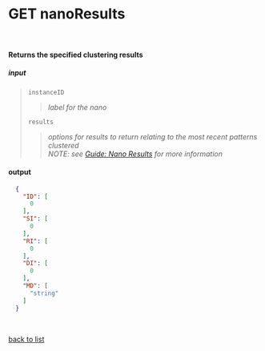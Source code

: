 # **GET nanoResults**
<br/>

#### Returns the specified clustering results
##### input
>`instanceID`
>>*label for the nano*
>
>`results`
>>*options for results to return relating to the most recent patterns clustered*  
>>*NOTE: see [Guide: Nano Results](../Guides/Guide_Nano_Results.md) for more information*

#### output
```json
  {
    "ID": [
      0
    ],
    "SI": [
      0
    ],
    "RI": [
      0
    ],
    "DI": [
      0
    ],
    "MD": [
      "string"
    ]
  }
```

<br/>

[back to list](../Guides/Guide_Boon_Nano.md)

